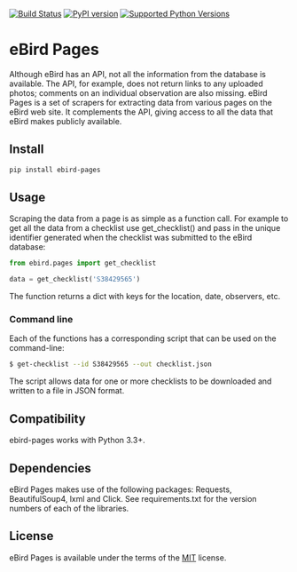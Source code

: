 [![Build Status](https://travis-ci.org/ProjectBabbler/ebird-pages.svg?branch=master)](https://travis-ci.org/ProjectBabbler/ebird-pages)
[![PyPI version](https://badge.fury.io/py/ebird-pages.svg)](https://badge.fury.io/py/ebird-pages)
[![Supported Python Versions](https://img.shields.io/pypi/pyversions/ebird-pages.svg)](https://img.shields.io/pypi/pyversions/ebird-pages)

# eBird Pages

Although eBird has an API, not all the information from the database is 
available. The API, for example, does not return links to any uploaded 
photos; comments on an individual observation are also missing. eBird 
Pages is a set of scrapers for extracting data from various pages on 
the eBird web site. It complements the API, giving access to all the 
data that eBird makes publicly available.

## Install

```sh
pip install ebird-pages
```

## Usage

Scraping the data from a page is as simple as a function call. For example
to get all the data from a checklist use get_checklist() and pass in the unique 
identifier generated when the checklist was submitted to the eBird database:

```python
from ebird.pages import get_checklist

data = get_checklist('S38429565')
```
The function returns a dict with keys for the location, date, observers, etc.

### Command line

Each of the functions has a corresponding script that can be used on the 
command-line:

```sh
$ get-checklist --id S38429565 --out checklist.json
```
The script allows data for one or more checklists to be downloaded and written 
to a file in JSON format.

## Compatibility

ebird-pages works with Python 3.3+. 

## Dependencies

eBird Pages makes use of the following packages: Requests, BeautifulSoup4, lxml and Click.
See requirements.txt for the version numbers of each of the libraries.

## License

eBird Pages is available under the terms of the [MIT](https://opensource.org/licenses/MIT) license.